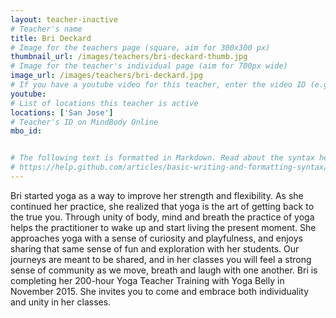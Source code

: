 ```yaml
---
layout: teacher-inactive
# Teacher's name
title: Bri Deckard
# Image for the teachers page (square, aim for 300x300 px)
thumbnail_url: /images/teachers/bri-deckard-thumb.jpg
# Image for the teacher's individual page (aim for 700px wide)
image_url: /images/teachers/bri-deckard.jpg
# If you have a youtube video for this teacher, enter the video ID (e.g. qaqiC84uaNg)
youtube:
# List of locations this teacher is active
locations: ['San Jose']
# Teacher's ID on MindBody Online
mbo_id:


# The following text is formatted in Markdown. Read about the syntax here:
# https://help.github.com/articles/basic-writing-and-formatting-syntax/
---
```


Bri started yoga as a way to improve her strength and flexibility. As she continued her practice, she realized that yoga is the art of getting back to the true you. Through unity of body, mind and breath the practice of yoga helps the practitioner to wake up and start living the present moment. She approaches yoga with a sense of curiosity and playfulness, and enjoys sharing that same sense of fun and exploration with her students. Our journeys are meant to be shared, and in her classes you will feel a strong sense of community as we move, breath and laugh with one another. Bri is completing her 200-hour Yoga Teacher Training with Yoga Belly in November 2015. She invites you to come and embrace both individuality and unity in her classes.
